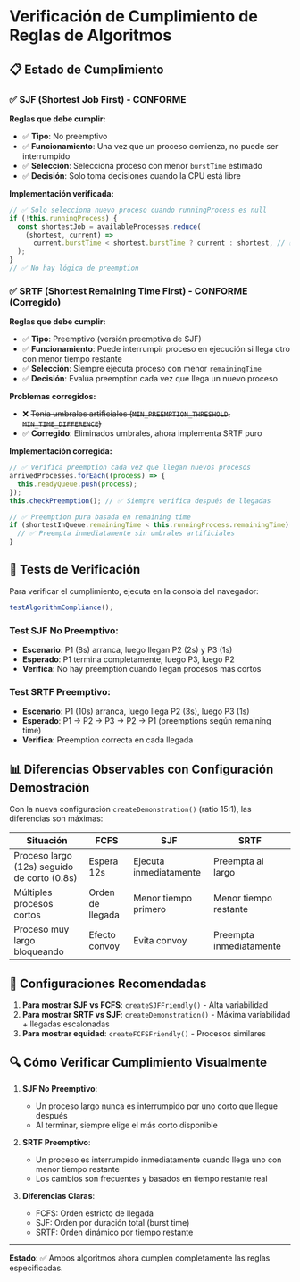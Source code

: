 # Verificación de Cumplimiento de Reglas de Algoritmos

## 📋 Estado de Cumplimiento

### ✅ SJF (Shortest Job First) - CONFORME

**Reglas que debe cumplir:**

- ✅ **Tipo**: No preemptivo
- ✅ **Funcionamiento**: Una vez que un proceso comienza, no puede ser interrumpido
- ✅ **Selección**: Selecciona proceso con menor `burstTime` estimado
- ✅ **Decisión**: Solo toma decisiones cuando la CPU está libre

**Implementación verificada:**

```typescript
// ✅ Solo selecciona nuevo proceso cuando runningProcess es null
if (!this.runningProcess) {
  const shortestJob = availableProcesses.reduce(
    (shortest, current) =>
      current.burstTime < shortest.burstTime ? current : shortest, // ✅ Usa burstTime
  );
}
// ✅ No hay lógica de preemption
```

### ✅ SRTF (Shortest Remaining Time First) - CONFORME (Corregido)

**Reglas que debe cumplir:**

- ✅ **Tipo**: Preemptivo (versión preemptiva de SJF)
- ✅ **Funcionamiento**: Puede interrumpir proceso en ejecución si llega otro con menor tiempo restante
- ✅ **Selección**: Siempre ejecuta proceso con menor `remainingTime`
- ✅ **Decisión**: Evalúa preemption cada vez que llega un nuevo proceso

**Problemas corregidos:**

- ❌ ~~Tenía umbrales artificiales (`MIN_PREEMPTION_THRESHOLD`, `MIN_TIME_DIFFERENCE`)~~
- ✅ **Corregido**: Eliminados umbrales, ahora implementa SRTF puro

**Implementación corregida:**

```typescript
// ✅ Verifica preemption cada vez que llegan nuevos procesos
arrivedProcesses.forEach((process) => {
  this.readyQueue.push(process);
});
this.checkPreemption(); // ✅ Siempre verifica después de llegadas

// ✅ Preemption pura basada en remaining time
if (shortestInQueue.remainingTime < this.runningProcess.remainingTime) {
  // ✅ Preempta inmediatamente sin umbrales artificiales
}
```

## 🧪 Tests de Verificación

Para verificar el cumplimiento, ejecuta en la consola del navegador:

```javascript
testAlgorithmCompliance();
```

### Test SJF No Preemptivo:

- **Escenario**: P1 (8s) arranca, luego llegan P2 (2s) y P3 (1s)
- **Esperado**: P1 termina completamente, luego P3, luego P2
- **Verifica**: No hay preemption cuando llegan procesos más cortos

### Test SRTF Preemptivo:

- **Escenario**: P1 (10s) arranca, luego llega P2 (3s), luego P3 (1s)
- **Esperado**: P1 → P2 → P3 → P2 → P1 (preemptions según remaining time)
- **Verifica**: Preemption correcta en cada llegada

## 📊 Diferencias Observables con Configuración Demostración

Con la nueva configuración `createDemonstration()` (ratio 15:1), las diferencias son máximas:

| Situación                                   | FCFS             | SJF                    | SRTF                    |
| ------------------------------------------- | ---------------- | ---------------------- | ----------------------- |
| Proceso largo (12s) seguido de corto (0.8s) | Espera 12s       | Ejecuta inmediatamente | Preempta al largo       |
| Múltiples procesos cortos                   | Orden de llegada | Menor tiempo primero   | Menor tiempo restante   |
| Proceso muy largo bloqueando                | Efecto convoy    | Evita convoy           | Preempta inmediatamente |

## 🎯 Configuraciones Recomendadas

1. **Para mostrar SJF vs FCFS**: `createSJFFriendly()` - Alta variabilidad
2. **Para mostrar SRTF vs SJF**: `createDemonstration()` - Máxima variabilidad + llegadas escalonadas
3. **Para mostrar equidad**: `createFCFSFriendly()` - Procesos similares

## 🔍 Cómo Verificar Cumplimiento Visualmente

1. **SJF No Preemptivo**:

   - Un proceso largo nunca es interrumpido por uno corto que llegue después
   - Al terminar, siempre elige el más corto disponible

2. **SRTF Preemptivo**:

   - Un proceso es interrumpido inmediatamente cuando llega uno con menor tiempo restante
   - Los cambios son frecuentes y basados en tiempo restante real

3. **Diferencias Claras**:
   - FCFS: Orden estricto de llegada
   - SJF: Orden por duración total (burst time)
   - SRTF: Orden dinámico por tiempo restante

---

**Estado**: ✅ Ambos algoritmos ahora cumplen completamente las reglas especificadas.
